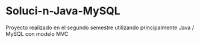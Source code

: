 # Soluci-n-Java-MySQL
Proyecto realizado en el segundo semestre utilizando principalmente Java / MySQL con modelo MVC
